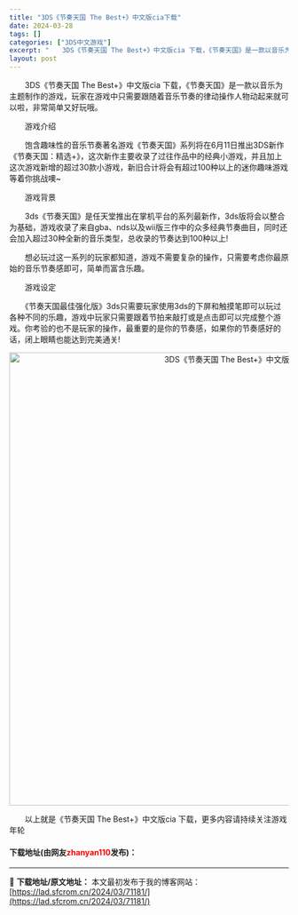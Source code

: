 ```yaml
---
title: "3DS《节奏天国 The Best+》中文版cia下载"
date: 2024-03-28
tags: []
categories: ["3DS中文游戏"]
excerpt: "　　3DS《节奏天国 The Best+》中文版cia 下载，《节奏天国》是一款以音乐为主题制作的游戏，玩家在游戏中只需要跟随着音乐节奏的律动操作人物动起来就可以啦，非常简单又好玩哦。 　　游戏介绍 　　饱含趣味性的音乐节奏著名游戏《节奏天国》系列将在6月11日推出3DS新作《节奏天国：精选+》，这&hellip;"
layout: post
---
```


 <p>　　3DS《节奏天国 The Best+》中文版cia 下载，《节奏天国》是一款以音乐为主题制作的游戏，玩家在游戏中只需要跟随着音乐节奏的律动操作人物动起来就可以啦，非常简单又好玩哦。</p> <p>　　游戏介绍</p> <p>　　饱含趣味性的音乐节奏著名游戏《节奏天国》系列将在6月11日推出3DS新作《节奏天国：精选+》，这次新作主要收录了过往作品中的经典小游戏，并且加上这次游戏新增的超过30款小游戏，新旧合计将会有超过100种以上的迷你趣味游戏等着你挑战噢~</p> <p>　　游戏背景</p> <p>　　3ds《节奏天国》是任天堂推出在掌机平台的系列最新作，3ds版将会以整合为基础，游戏收录了来自gba、nds以及wii版三作中的众多经典节奏曲目，同时还会加入超过30种全新的音乐类型，总收录的节奏达到100种以上!</p> <p>　　想必玩过这一系列的玩家都知道，游戏不需要复杂的操作，只需要考虑你最原始的音乐节奏感即可，简单而富含乐趣。</p> <p>　　游戏设定</p> <p>　　《节奏天国最佳强化版》3ds只需要玩家使用3ds的下屏和触摸笔即可以玩过各种不同的乐趣，游戏中玩家只需要跟着节拍来敲打或是点击即可以完成整个游戏。你考验的也不是玩家的操作，最重要的是你的节奏感，如果你的节奏感好的话，闭上眼睛也能达到完美通关!</p> <p align="center"><img align="" border="0" src="https://lad.sfcrom.cn/wp-content/uploads/2024/03/20240328_660549e441915.jpg" width="816" alt="3DS《节奏天国 The Best+》中文版cia下载" /></p> <p>　　以上就是《节奏天国 The Best+》中文版cia 下载，更多内容请持续关注游戏年轮</p> <p><h4>下载地址(由网友<font color="red">zhanyan110</font>发布)：</h4></p> 

---
📖 **下载地址/原文地址：** 本文最初发布于我的博客网站：[https://lad.sfcrom.cn/2024/03/71181/](https://lad.sfcrom.cn/2024/03/71181/)
